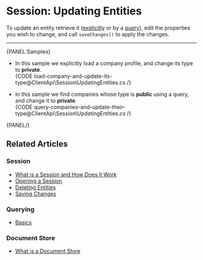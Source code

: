 # Session: Updating Entities

To update an entity retrieve it ([explicitly](../../client-api/session/loading-entities#load) 
or by a [query](../../client-api/session/querying/how-to-query#session.query)), edit the properties 
you wish to change, and call `saveChanges()` to apply the changes.  

---

{PANEL:Samples}

* In this sample we explicitly load a company profile, and change its type to **private**.  
   {CODE load-company-and-update-its-type@ClientApi\Session\UpdatingEntities.cs /}  

* In this sample we find companies whose type is **public** using a query, and change it to **private**.  
   {CODE query-companies-and-update-their-type@ClientApi\Session\UpdatingEntities.cs /}  


{PANEL/}

## Related Articles

### Session

- [What is a Session and How Does it Work](../../client-api/session/what-is-a-session-and-how-does-it-work) 
- [Opening a Session](../../client-api/session/opening-a-session)
- [Deleting Entities](../../client-api/session/deleting-entities)
- [Saving Changes](../../client-api/session/saving-changes)

### Querying

- [Basics](../../indexes/querying/basics)

### Document Store

- [What is a Document Store](../../client-api/what-is-a-document-store)
